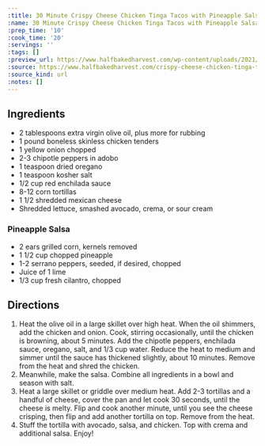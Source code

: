 ```yaml
---
:title: 30 Minute Crispy Cheese Chicken Tinga Tacos with Pineapple Salsa
:name: 30 Minute Crispy Cheese Chicken Tinga Tacos with Pineapple Salsa
:prep_time: '10'
:cook_time: '20'
:servings: ''
:tags: []
:preview_url: https://www.halfbakedharvest.com/wp-content/uploads/2021/07/30-Minute-Crispy-Cheese-Chicken-Tinga-Tacos-with-Pineapple-Salsa-6.jpg
:source: https://www.halfbakedharvest.com/crispy-cheese-chicken-tinga-tacos/
:source_kind: url
:notes: []
---
```


## Ingredients
- 2 tablespoons extra virgin olive oil, plus more for rubbing
- 1 pound boneless skinless chicken tenders
- 1  yellow onion chopped
- 2-3  chipotle peppers in adobo
- 1 teaspoon dried oregano
- 1 teaspoon kosher salt
- 1/2 cup red enchilada sauce
- 8-12  corn tortillas
- 1 1/2  shredded mexican cheese
- Shredded lettuce, smashed avocado, crema, or sour cream

### Pineapple Salsa
- 2  ears grilled corn, kernels removed
- 1 1/2 cup chopped pineapple
- 1-2  serrano peppers, seeded, if desired, chopped
- Juice of 1 lime
- 1/3 cup fresh cilantro, chopped


## Directions
1. Heat the olive oil in a large skillet over high heat. When the oil shimmers, add the chicken and onion. Cook, stirring occasionally, until the chicken is browning, about 5 minutes. Add the chipotle peppers, enchilada sauce, oregano, salt, and 1/3 cup water. Reduce the heat to medium and simmer until the sauce has thickened slightly, about 10 minutes. Remove from the heat and shred the chicken.
2. Meanwhile, make the salsa. Combine all ingredients in a bowl and season with salt.
3. Heat a large skillet or griddle over medium heat. Add 2-3 tortillas and a handful of cheese, cover the pan and let cook 30 seconds, until the cheese is melty. Flip and cook another minute, until you see the cheese crisping, then flip and add another tortilla on top. Remove from the heat.
4. Stuff the tortilla with avocado, salsa, and chicken. Top with crema and additional salsa. Enjoy!
